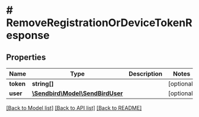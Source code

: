 # # RemoveRegistrationOrDeviceTokenResponse

## Properties

Name | Type | Description | Notes
------------ | ------------- | ------------- | -------------
**token** | **string[]** |  | [optional]
**user** | [**\Sendbird\Model\SendBirdUser**](SendBirdUser.md) |  | [optional]

[[Back to Model list]](../../README.md#models) [[Back to API list]](../../README.md#endpoints) [[Back to README]](../../README.md)
